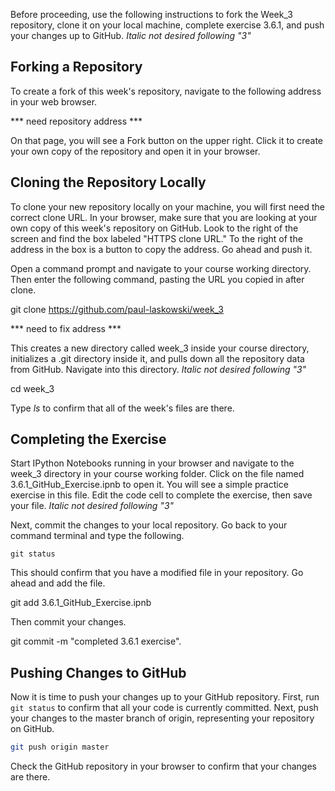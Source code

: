 Before proceeding, use the following instructions to fork the Week_3 repository, clone it on your local machine, complete exercise 3.6.1, and push your changes up to GitHub.
*Italic not desired following "3"*

## Forking a Repository

To create a fork of this week's repository, navigate to the following address in your web browser.

*** need repository address ***

On that page, you will see a Fork button on the upper right. Click it to create your own copy of the repository and open it in your browser.


## Cloning the Repository Locally

To clone your new repository locally on your machine, you will first need the correct clone URL. In your browser, make sure that you are looking at your own copy of this week's repository on GitHub. Look to the right of the screen and find the box labeled "HTTPS clone URL." To the right of the address in the box is a button to copy the address. Go ahead and push it.

Open a command prompt and navigate to your course working directory. Then enter the following command, pasting the URL you copied in after clone.

git clone https://github.com/paul-laskowski/week_3

*** need to fix address ***

This creates a new directory called week_3 inside your course directory, initializes a .git directory inside it, and pulls down all the repository data from GitHub. Navigate into this directory.
*Italic not desired following "3"*

cd week_3

Type *ls* to confirm that all of the week's files are there.


## Completing the Exercise

Start IPython Notebooks running in your browser and navigate to the week_3 directory in your course working folder. Click on the file named 3.6.1_GitHub_Exercise.ipnb to open it. You will see a simple practice exercise in this file. Edit the code cell to complete the exercise, then save your file.
*Italic not desired following "3"*

Next, commit the changes to your local repository. Go back to your command terminal and type the following.
```
git status
```
This should confirm that you have a modified file in your repository. Go ahead and add the file.

git add 3.6.1_GitHub_Exercise.ipnb

Then commit your changes.

git commit -m "completed 3.6.1 exercise".


## Pushing Changes to GitHub

Now it is time to push your changes up to your GitHub repository. First, run `git status` to confirm that all your code is currently committed.  Next, push your changes to the master branch of origin, representing your repository on GitHub.

```sh
git push origin master
```

Check the GitHub repository in your browser to confirm that your changes are there.
